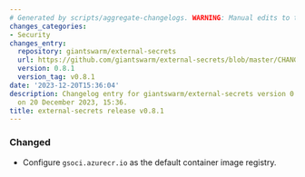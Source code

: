 ```yaml
---
# Generated by scripts/aggregate-changelogs. WARNING: Manual edits to this files will be overwritten.
changes_categories:
- Security
changes_entry:
  repository: giantswarm/external-secrets
  url: https://github.com/giantswarm/external-secrets/blob/master/CHANGELOG.md#081---2023-12-20
  version: 0.8.1
  version_tag: v0.8.1
date: '2023-12-20T15:36:04'
description: Changelog entry for giantswarm/external-secrets version 0.8.1, published
  on 20 December 2023, 15:36.
title: external-secrets release v0.8.1
---
```


### Changed
- Configure `gsoci.azurecr.io` as the default container image registry.
